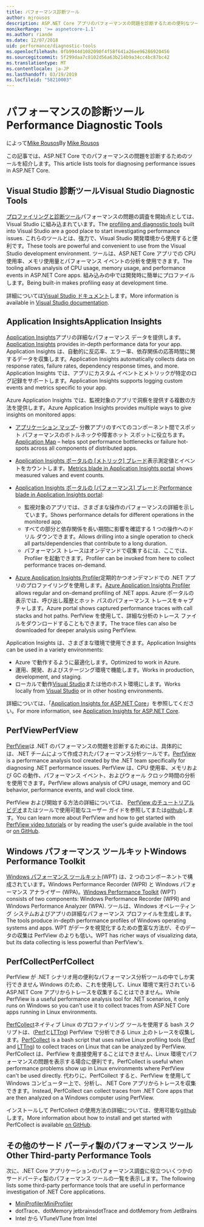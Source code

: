 ```yaml
---
title: パフォーマンス診断ツール
author: mjrousos
description: ASP.NET Core アプリのパフォーマンスの問題を診断するための便利なツールです。
monikerRange: '>= aspnetcore-1.1'
ms.author: riande
ms.date: 12/07/2018
uid: performance/diagnostic-tools
ms.openlocfilehash: 0fb9944d1082090f4f58f641a26ee96286920456
ms.sourcegitcommit: 5f299daa7c8102d56a63b214b9a34cc4bc87bc42
ms.translationtype: MT
ms.contentlocale: ja-JP
ms.lasthandoff: 03/19/2019
ms.locfileid: "58210003"
---
```

# <a name="performance-diagnostic-tools"></a><span data-ttu-id="1e9ba-103">パフォーマンスの診断ツール</span><span class="sxs-lookup"><span data-stu-id="1e9ba-103">Performance Diagnostic Tools</span></span>

<span data-ttu-id="1e9ba-104">によって[Mike Rousos](https://github.com/mjrousos)</span><span class="sxs-lookup"><span data-stu-id="1e9ba-104">By [Mike Rousos](https://github.com/mjrousos)</span></span>

<span data-ttu-id="1e9ba-105">この記事では、ASP.NET Core でのパフォーマンスの問題を診断するためのツールを紹介します。</span><span class="sxs-lookup"><span data-stu-id="1e9ba-105">This article lists tools for diagnosing performance issues in ASP.NET Core.</span></span>

## <a name="visual-studio-diagnostic-tools"></a><span data-ttu-id="1e9ba-106">Visual Studio 診断ツール</span><span class="sxs-lookup"><span data-stu-id="1e9ba-106">Visual Studio Diagnostic Tools</span></span>

<span data-ttu-id="1e9ba-107">[プロファイリングと診断ツール](/visualstudio/profiling)パフォーマンスの問題の調査を開始点としては、Visual Studio に組み込まれています。</span><span class="sxs-lookup"><span data-stu-id="1e9ba-107">The [profiling and diagnostic tools](/visualstudio/profiling) built into Visual Studio are a good place to start investigating performance issues.</span></span> <span data-ttu-id="1e9ba-108">これらのツールとは、強力で、Visual Studio 開発環境から使用すると便利です。</span><span class="sxs-lookup"><span data-stu-id="1e9ba-108">These tools are powerful and convenient to use from the Visual Studio development environment.</span></span> <span data-ttu-id="1e9ba-109">ツールは、ASP.NET Core アプリでの CPU 使用率、メモリ使用量とパフォーマンス イベントの分析を使用できます。</span><span class="sxs-lookup"><span data-stu-id="1e9ba-109">The tooling allows analysis of CPU usage, memory usage, and performance events in ASP.NET Core apps.</span></span> <span data-ttu-id="1e9ba-110">組み込みの中では開発時に簡単にプロファイルします。</span><span class="sxs-lookup"><span data-stu-id="1e9ba-110">Being built-in makes profiling easy at development time.</span></span>

<span data-ttu-id="1e9ba-111">詳細については[Visual Studio ドキュメント](/visualstudio/profiling/profiling-overview)します。</span><span class="sxs-lookup"><span data-stu-id="1e9ba-111">More information is available in [Visual Studio documentation](/visualstudio/profiling/profiling-overview).</span></span>

## <a name="application-insights"></a><span data-ttu-id="1e9ba-112">Application Insights</span><span class="sxs-lookup"><span data-stu-id="1e9ba-112">Application Insights</span></span>

<span data-ttu-id="1e9ba-113">[Application Insights](/azure/application-insights/app-insights-overview)アプリの詳細なパフォーマンス データを提供します。</span><span class="sxs-lookup"><span data-stu-id="1e9ba-113">[Application Insights](/azure/application-insights/app-insights-overview) provides in-depth performance data for your app.</span></span> <span data-ttu-id="1e9ba-114">Application Insights は、自動的に反応率、エラー率、依存関係の応答時間に関するデータを収集します。</span><span class="sxs-lookup"><span data-stu-id="1e9ba-114">Application Insights automatically collects data on response rates, failure rates, dependency response times, and more.</span></span> <span data-ttu-id="1e9ba-115">Application Insights では、アプリにカスタム イベントとメトリックが特定のログ記録をサポートします。</span><span class="sxs-lookup"><span data-stu-id="1e9ba-115">Application Insights supports logging custom events and metrics specific to your app.</span></span>

<span data-ttu-id="1e9ba-116">Azure Application Insights では、監視対象のアプリで洞察を提供する複数の方法を提供します。</span><span class="sxs-lookup"><span data-stu-id="1e9ba-116">Azure Application Insights provides multiple ways to give insights on monitored apps:</span></span>

- <span data-ttu-id="1e9ba-117">[アプリケーション マップ](/azure/application-insights/app-insights-app-map)– 分散アプリのすべてのコンポーネント間でスポット パフォーマンスのボトルネックや障害ホット スポットに役立ちます。</span><span class="sxs-lookup"><span data-stu-id="1e9ba-117">[Application Map](/azure/application-insights/app-insights-app-map) – helps spot performance bottlenecks or failure hot-spots across all components of distributed apps.</span></span>
- <span data-ttu-id="1e9ba-118">[Application Insights ポータルの [メトリック] ブレード](/azure/application-insights/app-insights-metrics-explorer?toc=/azure/azure-monitor/toc.json)表示測定値とイベントをカウントします。</span><span class="sxs-lookup"><span data-stu-id="1e9ba-118">[Metrics blade in Application Insights portal](/azure/application-insights/app-insights-metrics-explorer?toc=/azure/azure-monitor/toc.json) shows measured values and event counts.</span></span>
- <span data-ttu-id="1e9ba-119">[Application Insights ポータルの [パフォーマンス] ブレード](/azure/application-insights/app-insights-tutorial-performance):</span><span class="sxs-lookup"><span data-stu-id="1e9ba-119">[Performance blade in Application Insights portal](/azure/application-insights/app-insights-tutorial-performance):</span></span>

  - <span data-ttu-id="1e9ba-120">監視対象のアプリでは、さまざまな操作のパフォーマンスの詳細を示しています。</span><span class="sxs-lookup"><span data-stu-id="1e9ba-120">Shows performance details for different operations in the monitored app.</span></span>
  - <span data-ttu-id="1e9ba-121">すべての部分と依存関係を長い期間に影響を確認する 1 つの操作へのドリル ダウンできます。</span><span class="sxs-lookup"><span data-stu-id="1e9ba-121">Allows drilling into a single operation to check all parts/dependencies that contribute to a long duration.</span></span>
  - <span data-ttu-id="1e9ba-122">パフォーマンス トレースはオンデマンドで収集するには、ここでは、Profiler を起動できます。</span><span class="sxs-lookup"><span data-stu-id="1e9ba-122">Profiler can be invoked from here to collect performance traces on-demand.</span></span>

- <span data-ttu-id="1e9ba-123">[Azure Application Insights Profiler](/azure/azure-monitor/app/profiler)定期的かつオンデマンドでの .NET アプリのプロファイリングを使用します。</span><span class="sxs-lookup"><span data-stu-id="1e9ba-123">[Azure Application Insights Profiler](/azure/azure-monitor/app/profiler) allows regular and on-demand profiling of .NET apps.</span></span>  <span data-ttu-id="1e9ba-124">Azure ポータルの表示では、呼び出し履歴とホット パスのパフォーマンス トレースをキャプチャします。</span><span class="sxs-lookup"><span data-stu-id="1e9ba-124">Azure portal shows captured performance traces with call stacks and hot paths.</span></span> <span data-ttu-id="1e9ba-125">PerfView を使用して、詳細な分析のトレース ファイルをダウンロードすることもできます。</span><span class="sxs-lookup"><span data-stu-id="1e9ba-125">The trace files can also be downloaded for deeper analysis using PerfView.</span></span>

<span data-ttu-id="1e9ba-126">Application Insights は、さまざまな環境で使用できます。</span><span class="sxs-lookup"><span data-stu-id="1e9ba-126">Application Insights can be used in a variety environments:</span></span>

- <span data-ttu-id="1e9ba-127">Azure で動作するように最適化します。</span><span class="sxs-lookup"><span data-stu-id="1e9ba-127">Optimized to work in Azure.</span></span>
- <span data-ttu-id="1e9ba-128">運用、開発、およびステージング環境で機能します。</span><span class="sxs-lookup"><span data-stu-id="1e9ba-128">Works in production, development, and staging.</span></span>
- <span data-ttu-id="1e9ba-129">ローカルで動作[Visual Studio](/azure/application-insights/app-insights-visual-studio)または他のホスト環境にします。</span><span class="sxs-lookup"><span data-stu-id="1e9ba-129">Works locally from [Visual Studio](/azure/application-insights/app-insights-visual-studio) or in other hosting environments.</span></span>

<span data-ttu-id="1e9ba-130">詳細については、「[Application Insights for ASP.NET Core](/azure/application-insights/app-insights-asp-net-core)」を参照してください。</span><span class="sxs-lookup"><span data-stu-id="1e9ba-130">For more information, see [Application Insights for ASP.NET Core](/azure/application-insights/app-insights-asp-net-core).</span></span>

## <a name="perfview"></a><span data-ttu-id="1e9ba-131">PerfView</span><span class="sxs-lookup"><span data-stu-id="1e9ba-131">PerfView</span></span>

<span data-ttu-id="1e9ba-132">[PerfView](https://github.com/Microsoft/perfview)は .NET のパフォーマンスの問題を診断するためには、具体的には、.NET チームによって作成されたパフォーマンス分析ツールです。</span><span class="sxs-lookup"><span data-stu-id="1e9ba-132">[PerfView](https://github.com/Microsoft/perfview) is a performance analysis tool created by the .NET team specifically for diagnosing .NET performance issues.</span></span> <span data-ttu-id="1e9ba-133">PerfView は、CPU 使用率、メモリおよび GC の動作、パフォーマンス イベント、およびウォール クロック時間の分析を使用できます。</span><span class="sxs-lookup"><span data-stu-id="1e9ba-133">PerfView allows analysis of CPU usage, memory and GC behavior, performance events, and wall clock time.</span></span>

<span data-ttu-id="1e9ba-134">PerfView および開始する方法の詳細については、 [PerfView のチュートリアル ビデオ](http://channel9.msdn.com/Series/PerfView-Tutorial)またはツールで使用可能なユーザー ガイドを参照してまたは[github](https://github.com/Microsoft/perfview)します。</span><span class="sxs-lookup"><span data-stu-id="1e9ba-134">You can learn more about PerfView and how to get started with [PerfView video tutorials](http://channel9.msdn.com/Series/PerfView-Tutorial) or by reading the user's guide available in the tool or [on GitHub](https://github.com/Microsoft/perfview).</span></span>

## <a name="windows-performance-toolkit"></a><span data-ttu-id="1e9ba-135">Windows パフォーマンス ツールキット</span><span class="sxs-lookup"><span data-stu-id="1e9ba-135">Windows Performance Toolkit</span></span>

<span data-ttu-id="1e9ba-136">[Windows パフォーマンス ツールキット](/windows-hardware/test/wpt/)(WPT) は、2 つのコンポーネントで構成されています。Windows Performance Recorder (WPR) と Windows パフォーマンス アナライザー (WPA)。</span><span class="sxs-lookup"><span data-stu-id="1e9ba-136">[Windows Performance Toolkit](/windows-hardware/test/wpt/) (WPT) consists of two components: Windows Performance Recorder (WPR) and Windows Performance Analyzer (WPA).</span></span> <span data-ttu-id="1e9ba-137">ツールは、Windows オペレーティング システムおよびアプリの詳細なパフォーマンス プロファイルを生成します。</span><span class="sxs-lookup"><span data-stu-id="1e9ba-137">The tools produce in-depth performance profiles of Windows operating systems and apps.</span></span> <span data-ttu-id="1e9ba-138">WPT がデータを視覚化するための豊富な方法が、そのデータの収集は PerfView のよりも低い。</span><span class="sxs-lookup"><span data-stu-id="1e9ba-138">WPT has richer ways of visualizing data, but its data collecting is less powerful than PerfView's.</span></span>

## <a name="perfcollect"></a><span data-ttu-id="1e9ba-139">PerfCollect</span><span class="sxs-lookup"><span data-stu-id="1e9ba-139">PerfCollect</span></span>

<span data-ttu-id="1e9ba-140">PerfView が .NET シナリオ用の便利なパフォーマンス分析ツールの中でしか実行できません Windows のため、これを使用して、Linux 環境で実行されている ASP.NET Core アプリからトレースを収集することはできません。</span><span class="sxs-lookup"><span data-stu-id="1e9ba-140">While PerfView is a useful performance analysis tool for .NET scenarios, it only runs on Windows so you can't use it to collect traces from ASP.NET Core apps running in Linux environments.</span></span>

<span data-ttu-id="1e9ba-141">[PerfCollect](https://github.com/dotnet/coreclr/blob/master/Documentation/project-docs/linux-performance-tracing.md)ネイティブ Linux のプロファイリング ツールを使用する bash スクリプトは、([Perf](https://perf.wiki.kernel.org/index.php/Main_Page)と[LTTng](https://lttng.org/)) PerfView で分析できる Linux 上のトレースを収集します。</span><span class="sxs-lookup"><span data-stu-id="1e9ba-141">[PerfCollect](https://github.com/dotnet/coreclr/blob/master/Documentation/project-docs/linux-performance-tracing.md) is a bash script that uses native Linux profiling tools ([Perf](https://perf.wiki.kernel.org/index.php/Main_Page) and [LTTng](https://lttng.org/)) to collect traces on Linux that can be analyzed by PerfView.</span></span> <span data-ttu-id="1e9ba-142">PerfCollect は、PerfView を直接使用することはできません、Linux 環境でパフォーマンスの問題を表示する場合に便利です。</span><span class="sxs-lookup"><span data-stu-id="1e9ba-142">PerfCollect is useful when performance problems show up in Linux environments where PerfView can't be used directly.</span></span> <span data-ttu-id="1e9ba-143">代わりに、PerfCollect すると、PerfView を使用して Windows コンピューター上で、分析し、.NET Core アプリからトレースを収集できます。</span><span class="sxs-lookup"><span data-stu-id="1e9ba-143">Instead, PerfCollect can collect traces from .NET Core apps that are then analyzed on a Windows computer using PerfView.</span></span>

<span data-ttu-id="1e9ba-144">インストールして PerfCollect の使用方法の詳細については、使用可能な[github](https://github.com/dotnet/coreclr/blob/master/Documentation/project-docs/linux-performance-tracing.md)します。</span><span class="sxs-lookup"><span data-stu-id="1e9ba-144">More information about how to install and get started with PerfCollect is available [on GitHub](https://github.com/dotnet/coreclr/blob/master/Documentation/project-docs/linux-performance-tracing.md).</span></span>

## <a name="other-third-party-performance-tools"></a><span data-ttu-id="1e9ba-145">その他のサード パーティ製のパフォーマンス ツール</span><span class="sxs-lookup"><span data-stu-id="1e9ba-145">Other Third-party Performance Tools</span></span>

<span data-ttu-id="1e9ba-146">次に、.NET Core アプリケーションのパフォーマンス調査に役立ついくつかのサードパーティ製のパフォーマンス ツールの一覧を表示します。</span><span class="sxs-lookup"><span data-stu-id="1e9ba-146">The following lists some third-party performance tools that are useful in performance investigation of .NET Core applications.</span></span>

- [<span data-ttu-id="1e9ba-147">MiniProfiler</span><span class="sxs-lookup"><span data-stu-id="1e9ba-147">MiniProfiler</span></span>](https://miniprofiler.com/)
- <span data-ttu-id="1e9ba-148">dotTrace、dotMemory jetbrains</span><span class="sxs-lookup"><span data-stu-id="1e9ba-148">dotTrace and dotMemory from JetBrains</span></span>
- <span data-ttu-id="1e9ba-149">Intel から VTune</span><span class="sxs-lookup"><span data-stu-id="1e9ba-149">VTune from Intel</span></span>
